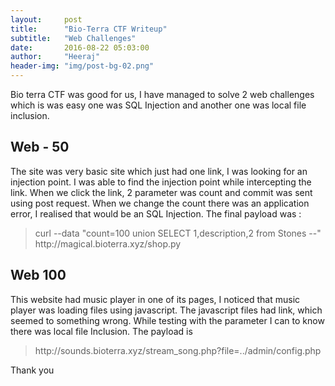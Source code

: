 ```yaml
---
layout:     post
title:      "Bio-Terra CTF Writeup"
subtitle:   "Web Challenges"
date:       2016-08-22 05:03:00
author:     "Heeraj"
header-img: "img/post-bg-02.png"
---
```

<script type='text/javascript' src='//eclkmpbn.com/adServe/banners?tid=98477_161886_3&type=footer&size=468x60'></script>
<p>Bio terra CTF was good for us, I have managed to solve 2 web challenges which is was easy one was SQL Injection and another
one was local file inclusion.</p>

<h2 class="section-heading">Web - 50</h2>

<p>The site was very basic site which just had one link, I was looking for an injection point. I was able to find the 
injection point while intercepting the link. When we click the link, 2 parameter was count and commit was sent using post 
request. When we change the count there was an application error, I realised that would be an SQL Injection. 
The final payload was : </p>

<blockquote>curl --data "count=100 union SELECT 1,description,2 from Stones --" http://magical.bioterra.xyz/shop.py</blockquote>

<h2 class="section-heading">Web 100</h2>

<p>This website had music player in one of its pages, I noticed that music player was loading files using javascript. 
The javascript files had link, which seemed to something wrong. While testing with the parameter I can to know there was
local file Inclusion. The payload is </p>

<blockquote>http://sounds.bioterra.xyz/stream_song.php?file=../admin/config.php</blockquote>

<p>Thank you </p>
